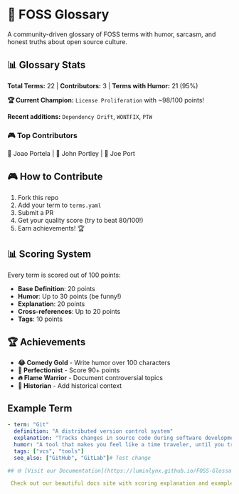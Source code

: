 # 🚀 FOSS Glossary

A community-driven glossary of FOSS terms with humor, sarcasm, and honest truths about open source culture.






<!-- STATS-START -->
## 📊 Glossary Stats

**Total Terms:** 22 | **Contributors:** 3 | **Terms with Humor:** 21 (95%)

**🏆 Current Champion:** `License Proliferation` with ~98/100 points!

**Recent additions:** `Dependency Drift`, `WONTFIX`, `PTW`

### 🎮 Top Contributors
🥇 Joao Portela | 🥈 John Portley | 🥉 Joe Port
<!-- STATS-END -->

## 🎮 How to Contribute

1. Fork this repo
2. Add your term to `terms.yaml`
3. Submit a PR
4. Get your quality score (try to beat 80/100!)
5. Earn achievements! 🏆

## 📊 Scoring System

Every term is scored out of 100 points:
- **Base Definition**: 20 points
- **Humor**: Up to 30 points (be funny!)
- **Explanation**: 20 points
- **Cross-references**: Up to 20 points
- **Tags**: 10 points

## 🏆 Achievements

- **😂 Comedy Gold** - Write humor over 100 characters
- **💯 Perfectionist** - Score 90+ points
- **🔥 Flame Warrior** - Document controversial topics
- **📜 Historian** - Add historical context

## Example Term
```yaml
- term: "Git"
  definition: "A distributed version control system"
  explanation: "Tracks changes in source code during software development"
  humor: "A tool that makes you feel like a time traveler, until you try to resolve a merge conflict and realize you're actually in hell"
  tags: ["vcs", "tools"]
  see_also: ["GitHub", "GitLab"]# Test change

## 🌐 [Visit our Documentation](https://luminlynx.github.io/FOSS-Glossary/)

 Check out our beautiful docs site with scoring explanation and examples!